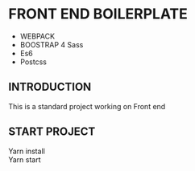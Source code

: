 # FRONT END BOILERPLATE 
- WEBPACK
- BOOSTRAP 4 Sass
- Es6
- Postcss

## INTRODUCTION
 <p>This is a standard project working on Front end</p>
  
 ## START PROJECT
  Yarn install </br>
  Yarn start
